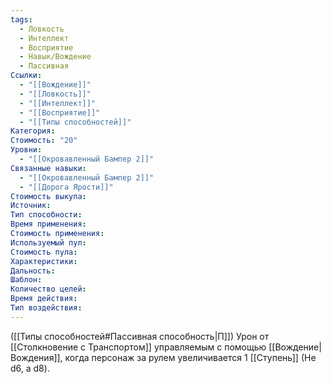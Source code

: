 ```yaml
---
tags:
  - Ловкость
  - Интеллект
  - Восприятие
  - Навык/Вождение
  - Пассивная
Ссылки:
  - "[[Вождение]]"
  - "[[Ловкость]]"
  - "[[Интеллект]]"
  - "[[Восприятие]]"
  - "[[Типы способностей]]"
Категория: 
Стоимость: "20"
Уровни:
  - "[[Окровавленный Бампер 2]]"
Связанные навыки:
  - "[[Окровавленный Бампер 2]]"
  - "[[Дорога Ярости]]"
Стоимость выкупа:
Источник:
Тип способности:
Время применения:
Стоимость применения:
Используемый пул:
Стоимость пула:
Характеристики:
Дальность:
Шаблон:
Количество целей:
Время действия:
Тип воздействия:
---
```

([[Типы способностей#Пассивная способность|П]]) Урон от [[Столкновение с Транспортом]] управляемым с помощью [[Вождение|Вождения]], когда персонаж за рулем увеличивается 1 [[Ступень]] (Не d6, а d8).